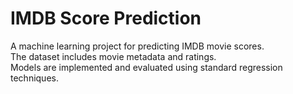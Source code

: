 # IMDB Score Prediction

A machine learning project for predicting IMDB movie scores.  
The dataset includes movie metadata and ratings.  
Models are implemented and evaluated using standard regression techniques.  
